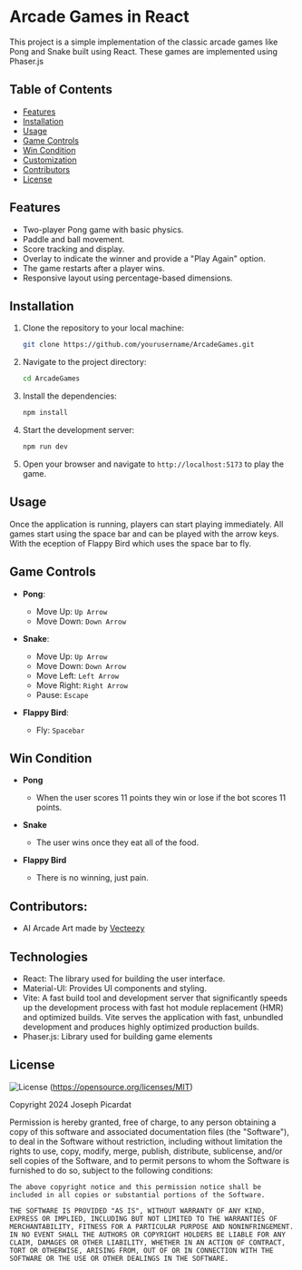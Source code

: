 # Arcade Games in React

This project is a simple implementation of the classic arcade games like Pong and Snake built using React. These games are implemented using Phaser.js

## Table of Contents

-   [Features](#features)
-   [Installation](#installation)
-   [Usage](#usage)
-   [Game Controls](#game-controls)
-   [Win Condition](#win-condition)
-   [Customization](#customization)
-   [Contributors](#Contributors)
-   [License](#license)

## Features

-   Two-player Pong game with basic physics.
-   Paddle and ball movement.
-   Score tracking and display.
-   Overlay to indicate the winner and provide a "Play Again" option.
-   The game restarts after a player wins.
-   Responsive layout using percentage-based dimensions.

## Installation

1. Clone the repository to your local machine:

    ```bash
    git clone https://github.com/yourusername/ArcadeGames.git
    ```

2. Navigate to the project directory:

    ```bash
    cd ArcadeGames
    ```

3. Install the dependencies:

    ```bash
    npm install
    ```

4. Start the development server:

    ```bash
    npm run dev
    ```

5. Open your browser and navigate to `http://localhost:5173` to play the game.

## Usage

Once the application is running, players can start playing immediately. All games start using the space bar and can be played with the arrow keys. With the eception of Flappy Bird which uses the space bar to fly.

## Game Controls

-   **Pong**:

    -   Move Up: `Up Arrow`
    -   Move Down: `Down Arrow`

-   **Snake**:

    -   Move Up: `Up Arrow`
    -   Move Down: `Down Arrow`
    -   Move Left: `Left Arrow`
    -   Move Right: `Right Arrow`
    -   Pause: `Escape`

-   **Flappy Bird**:

    -   Fly: `Spacebar`

## Win Condition

-   **Pong**

    -   When the user scores 11 points they win or lose if the bot scores 11 points.

-   **Snake**

    -   The user wins once they eat all of the food.

-   **Flappy Bird**

    -   There is no winning, just pain.

## Contributors:

-   AI Arcade Art made by [Vecteezy](https://www.vecteezy.com/free-photos/arcade-screen)

## Technologies

-   React: The library used for building the user interface.
-   Material-UI: Provides UI components and styling.
-   Vite: A fast build tool and development server that significantly speeds up the development process with fast hot module replacement (HMR) and optimized builds. Vite serves the application with fast, unbundled development and produces highly optimized production builds.
-   Phaser.js: Library used for building game elements

## License

![License](https://img.shields.io/badge/License-MIT-yellow.svg)
(https://opensource.org/licenses/MIT)

Copyright 2024 Joseph Picardat

Permission is hereby granted, free of charge, to any person obtaining a copy of this software and associated documentation files (the "Software"), to deal in the Software without restriction, including without limitation the rights to use, copy, modify, merge, publish, distribute, sublicense, and/or sell copies of the Software, and to permit persons to whom the Software is furnished to do so, subject to the following conditions:

    The above copyright notice and this permission notice shall be included in all copies or substantial portions of the Software.

    THE SOFTWARE IS PROVIDED "AS IS", WITHOUT WARRANTY OF ANY KIND, EXPRESS OR IMPLIED, INCLUDING BUT NOT LIMITED TO THE WARRANTIES OF MERCHANTABILITY, FITNESS FOR A PARTICULAR PURPOSE AND NONINFRINGEMENT. IN NO EVENT SHALL THE AUTHORS OR COPYRIGHT HOLDERS BE LIABLE FOR ANY CLAIM, DAMAGES OR OTHER LIABILITY, WHETHER IN AN ACTION OF CONTRACT, TORT OR OTHERWISE, ARISING FROM, OUT OF OR IN CONNECTION WITH THE SOFTWARE OR THE USE OR OTHER DEALINGS IN THE SOFTWARE.
